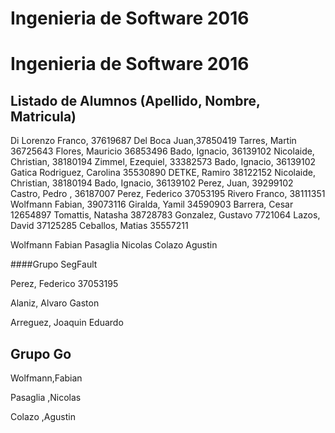 # Ingenieria de Software 2016

# Ingenieria de Software 2016

## Listado de Alumnos (Apellido, Nombre, Matricula)

Di Lorenzo Franco, 37619687
Del Boca Juan,37850419
Tarres, Martin 36725643
Flores, Mauricio 36853496
Bado, Ignacio, 36139102
Nicolaide, Christian, 38180194
Zimmel, Ezequiel, 33382573
Bado, Ignacio, 36139102
Gatica Rodriguez, Carolina 35530890
DETKE, Ramiro 38122152
Nicolaide, Christian, 38180194
Bado, Ignacio, 36139102
Perez, Juan, 39299102
Castro, Pedro , 36187007
Perez, Federico 37053195
Rivero Franco, 38111351
Wolfmann Fabian, 39073116
Giralda, Yamil 34590903
Barrera, Cesar 12654897
Tomattis, Natasha 38728783
Gonzalez, Gustavo 7721064
Lazos, David 37125285
Ceballos, Matias 35557211

Wolfmann Fabian
Pasaglia Nicolas
Colazo Agustin


####Grupo SegFault

Perez, Federico 37053195

Alaniz, Alvaro Gaston

Arreguez, Joaquin Eduardo

## Grupo Go 
 
Wolfmann,Fabian 

Pasaglia ,Nicolas

Colazo ,Agustin
